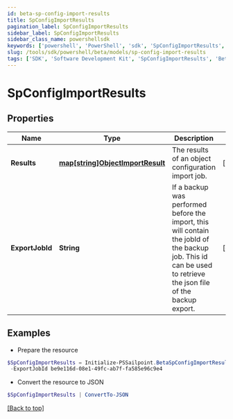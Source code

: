 ```yaml
---
id: beta-sp-config-import-results
title: SpConfigImportResults
pagination_label: SpConfigImportResults
sidebar_label: SpConfigImportResults
sidebar_class_name: powershellsdk
keywords: ['powershell', 'PowerShell', 'sdk', 'SpConfigImportResults', 'BetaSpConfigImportResults'] 
slug: /tools/sdk/powershell/beta/models/sp-config-import-results
tags: ['SDK', 'Software Development Kit', 'SpConfigImportResults', 'BetaSpConfigImportResults']
---
```



# SpConfigImportResults

## Properties

Name | Type | Description | Notes
------------ | ------------- | ------------- | -------------
**Results** | [**map[string]ObjectImportResult**](object-import-result) | The results of an object configuration import job. | [required]
**ExportJobId** | **String** | If a backup was performed before the import, this will contain the jobId of the backup job. This id can be used to retrieve the json file of the backup export. | [optional] 

## Examples

- Prepare the resource
```powershell
$SpConfigImportResults = Initialize-PSSailpoint.BetaSpConfigImportResults  -Results {results&#x3D;{TRIGGER_SUBSCRIPTION&#x3D;{infos&#x3D;[{key&#x3D;IMPORT_PREVIEW, text&#x3D;Object to be imported: [c953134c-2224-42f2-a84e-fa5cbb395904, Test 2], detail&#x3D;null}, {key&#x3D;IMPORT_PREVIEW, text&#x3D;Object to be imported: [be9e116d-08e1-49fc-ab7f-fa585e96c9e4, Test 1], detail&#x3D;null}], warnings&#x3D;[], errors&#x3D;[], importedObjects&#x3D;[]}}} `
 -ExportJobId be9e116d-08e1-49fc-ab7f-fa585e96c9e4
```

- Convert the resource to JSON
```powershell
$SpConfigImportResults | ConvertTo-JSON
```


[[Back to top]](#) 

